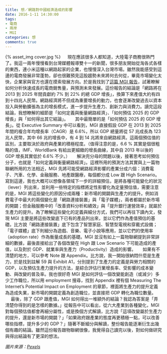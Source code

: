 ```yaml
---
title: 想／網路對中國經濟造成的影響
date: 2016-1-11 14:30:00
tags: 
- 電商
- 兩岸
- MGI
categories: 想
comments: true
---
```

{% asset_img cover.jpg %}
　
現在應該很多人都知道，大陸電子商務很熱門了。我這一兩年慢慢看到台灣媒體報導雙十一的新聞，很多朋友開始從淘各式各樣的東西，連小米這種以網路起家的企業，也慢慢深入台灣市場。雖然我能感受到這邊的電商發展非常蓬勃，卻也很難預見這股趨勢未來將何去何從，畢竟市場變化太快，企業家與官方也還在摸索發展方向。於是我找到了[這篇 MGI 報告](http://www.mckinsey.com/industries/high-tech/our-insights/chinas-digital-transformation)，試著瞭解如何分析快速成長的電商銷售量，與預測未來發展。這份報告的結論是「網路將在 2013 到 2025 年間貢獻約 7% 到 22% 的總 GDP 增長」，換算下來產值大約有四到十四兆人民幣。<!--more-->網路經濟將不但成為重要增長的動力，也會逐漸改變過去以資本投入與勞動擴張為主的增長模式，進一步提升生產力、創新力與消費力。讀完這段結論，我想瞭解的細節是「如何定義與衡量網路經濟」、「如何預估 2025 的 GDP 增長」與「如何得出其它結論」。
　
其中最簡單的是「如何預估 2025 的 GDP 增長」。從 Executive Summary 中可以看到，MGI 直接假設 GDP 在 2013 到 2025 年間的複合年均增長率（CAGR）是 6.6%，所以 GDP 總量將從 57 兆成長為 123 兆人民幣，其中 66 兆的增長中，有 4 到 14 兆將來自網路經濟。這兩個預估值的區別，主要取決於政府與產業的積極程度。（值得注意的是，6.6 % 其實是個很粗略的值，IMF、WorldBank 有給出更細緻的增長曲線，其中自 2013 年以後的 GDP 增長其實低於 6.6% 不少。）
　
解決完分母的問題以後，接著思考如何預估分子，也就是「如何定義與衡量網路經濟」。這裡所用的預測方法其實與上一篇物聯網所用的方法相近，MGI 先將可能受網路經濟影響的產業分成六個：消費電子、汽車、化學、金融服務、地產跟醫療，每個都分成 Low 跟 High Scenario。寫到這邊，我也大概可以想像各領域下一步的詳細預估，是將各種可能變化的狀況（lever）列出來，並利用一些特定的指標將定性影響化為定量預估值，需要注意的是，MGI 將這些變化的原因分成兩種：新市場的開闢與生產力的提升。例如消費電子中最大的兩個變化是「網路連接裝置」與「電子媒體」，兩者都屬於新市場的開闢；但金融服務中的「改善資料分析和績效」與「提升銀行運營效率」就屬於生產力的提升。為了瞭解這些變化的定義與細分方式，我們可以再往下讀內文，發現 MGI 主要是將這些改變底下已有的產品列出來，並以它們作為產值預估的基礎。比方說「網路連接裝置」底下包含了智慧家庭、智慧型電視和穿戴式設備；「電子媒體」底下則細分為遊戲、音樂、電子小說等應用，並以它們的使用率（adoption rate）作為衡量成長的基礎。MGI 並沒有如上一篇物聯網提到非常詳細的數據，最後直接給出了各個改變在 High 跟 Low Scenario 下可能造成的產值，以及對於 GDP、就業率與生產力（Productivity）造成的影響。
　
如果有不清楚的地方，可以參考 Note 跟 Appendix。比方說，我一開始很納悶什麼是生產力，於是找到註解 59 與 Exhibit A1，分別提到了生產力的定義是與勞力相關的 GDP，以及預估生產力提升的方法，是綜合評估行業增長率、受影響的成本變動、與改變的普及率。我也很好奇 MGI 是如何評估一個改變能創造（或減少）多少工作職位，所以用 employment 搜尋，找到 Appendix 裡有個 Measuring The Internet’s Potential Impact on Employment 的章節，裡面將生產力的提升定義為造成失業，新市場的開闢定義為創造職位，並直接把 GDP 轉化為職位數量。
　
最後，除了 GDP 跟產值，MGI 如何得出一堆額外的結論？我認為答案是「弄清楚你得到的是怎樣的數據。」從報告中可以看出，從六大產業到各種變化，MGI 對每個預估值都會再細分屬性，或是換個方式解讀，比方說「這項改變屬於生產力的提升，還是新市場的開闢？」「如果政府跟產業的態度再更積極一點，可以改善哪些指標，提升多少的 GDP？」隨著不斷細分與解讀，整份報告能逐漸衍生出幾個有趣的結論。雖然這份報告跟物聯網很像，我覺得自己讀完以後，對如何做研究與得出結論有了更深的想法。

*圖片來源：[Pexels](https://www.pexels.com/)*
